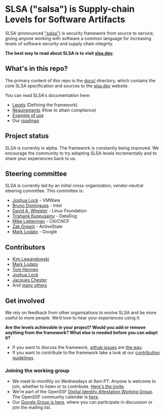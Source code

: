# SLSA ("salsa") is Supply-chain Levels for Software Artifacts

SLSA (pronounced ["salsa"](https://www.google.com/search?q=how+to+pronounce+salsa)) is security framework from source to service, giving anyone working with software a common language for increasing levels of software security and supply chain integrity.

**The best way to read about SLSA is to visit [slsa.dev].**

## What's in this repo?

The primary content of this repo is the [docs/](docs/) directory, which contains the core SLSA
specification and sources to the [slsa.dev] website.

You can read SLSA's documentation here:

-   [Levels](docs/levels.md) (Defining the framework)
-   [Requirements](docs/requirements.md) (How to attain compliance)
-   [Example of use](docs/example.md)
-   Our [roadmap](docs/roadmap.md)

## Project status

SLSA is currently in alpha. The framework is constantly being improved. We encourage the community to try adopting SLSA levels incrementally and to share your experiences back to us.

## Steering committee

SLSA is currently led by an initial cross-organization, vendor-neutral steering committee. This committee is:

-   [Joshua Lock](https://github.com/joshuagl) - VMWare
-   [Bruno Domingues](https://github.com/brunodom) - Intel
-   [David A. Wheeler](https://github.com/david-a-wheeler) - Linux Foundation
-   [Trishank Kuppusamy](https://github.com/trishankatdatadog) - DataDog
-   [Mike Lieberman](https://github.com/mlieberman85) - Citi/CNCF
-   [Zak Greant](https://github.com/zakgreant) - ActiveState
-   [Mark Lodato](https://github.com/MarkLodato) - Google

## Contributors

-   [Kim Lewandowski](https://github.com/kimsterv)
-   [Mark Lodato](https://github.com/MarkLodato)
-   [Tom Hennen](https://github.com/TomHennen)
-   [Joshua Lock](https://github.com/joshuagl)
-   [Jacques Chester](https://github.com/jchestershopify)
-   And [many others](https://github.com/slsa-framework/slsa/graphs/contributors)

## Get involved

We rely on feedback from other organisations to evolve SLSA and be more useful to more people. We’d love to hear your experiences using it.

**Are the levels achievable in your project? Would you add or remove anything from the framework? What else is needed before you can adopt it?**

-   If you want to discuss the framework, [github issues](https://github.com/slsa-framework/slsa/issues) are [the way](https://i.redd.it/yj67b76hxwd61.jpg).
-   If you want to contribute to the framework take a look at our [contribution guidelines](CONTRIBUTING.md).

### Joining the working group

-   We meet bi-monthly on Wednesdays at 9am PT. Anyone is welcome to join, whether to listen or to contribute. [Here's the invite](https://calendar.google.com/calendar/u/0/r/week/2021/8/11?eid=NjIycXNoOHBtbDhuNTJiNjlmaWk5ZjU5ZWVfMjAyMTA4MTFUMTYwMDAwWiBzNjN2b2VmaHA1aTlwZmx0YjVxNjduZ3Blc0Bn&sf=true).
-   We're part of the OpenSSF [Digital Identity Attestation Working Group](https://github.com/ossf/wg-digital-identity-attestation). The OpenSSF community calendar is [here](https://calendar.google.com/calendar/u/0?cid=czYzdm9lZmhwNWk5cGZsdGI1cTY3bmdwZXNAZ3JvdXAuY2FsZW5kYXIuZ29vZ2xlLmNvbQ).
-   Our [Google Group is here](https://groups.google.com/g/ossf-wg-developer-identity), where you can participate in discussion or join the mailing list.

<!-- Links -->

[slsa.dev]: https://slsa.dev
